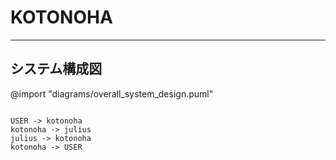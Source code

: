 # KOTONOHA
---

## システム構成図

@import "diagrams/overall_system_design.puml"

```plantuml

USER -> kotonoha
kotonoha -> julius
julius -> kotonoha
kotonoha -> USER

```

